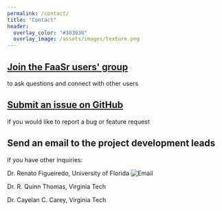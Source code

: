 ```yaml
---
permalink: /contact/
title: "Contact"
header:
  overlay_color: "#303030"
  overlay_image: /assets/images/texture.png
---
```


## <i class="fas fa-users"></i> [Join the FaaSr users' group](https://groups.io/g/FaaSr)
to ask questions and connect with other users

## <i class="fab fa-github"></i> [Submit an issue on GitHub](https://github.com/FaaSr/FaaSr-Package)
if you would like to report a bug or feature request

## <i class="fas fa-envelope"></i> Send an email to the project development leads
if you have other inquiries:

Dr. Renato Figueiredo, University of Florida <i class="far fa-envelope"></i> ![Email](/assets/images/email_snapshot_rf_3.png)

Dr. R. Quinn Thomas, Virginia Tech

Dr. Cayelan C. Carey, Virginia Tech
